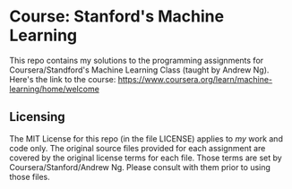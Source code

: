 # Course: Stanford's Machine Learning
This repo contains my solutions to the programming assignments for Coursera/Standford's Machine Learning Class (taught by Andrew Ng). Here's the link to the course: https://www.coursera.org/learn/machine-learning/home/welcome


## Licensing
The MIT License for this repo (in the file LICENSE) applies to *my* work and code only. The original source files provided for each assignment are covered by the original license terms for each file. Those terms are set by Coursera/Stanford/Andrew Ng. Please consult with them prior to using those files.

